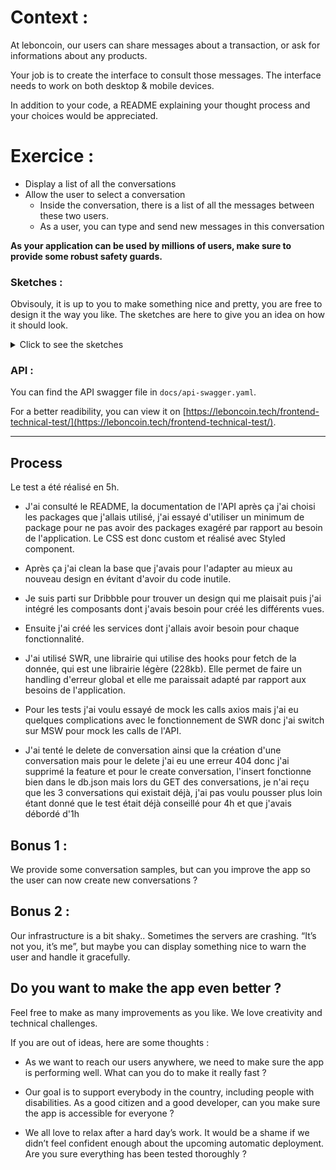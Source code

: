 # Context :

At leboncoin, our users can share messages about a transaction, or ask for informations about any products.

Your job is to create the interface to consult those messages.
The interface needs to work on both desktop & mobile devices.

In addition to your code, a README explaining your thought process and your choices would be appreciated.

# Exercice :

- Display a list of all the conversations
- Allow the user to select a conversation
  - Inside the conversation, there is a list of all the messages between these two users.
  - As a user, you can type and send new messages in this conversation

**As your application can be used by millions of users, make sure to provide some robust safety guards.**

### Sketches :

Obvisouly, it is up to you to make something nice and pretty, you are free to design it the way you like. The sketches are here to give you an idea on how it should look.

<details>
  <summary>Click to see the sketches</summary>
  
Mobile list :

![](./sketches/list-mobile.jpg)

Desktop list :

![](./sketches/list-desktop.jpg)

Mobile conversation :

![](./sketches/conv-mobile.jpg)

Desktop conversation :

![](./sketches/conv-desktop.jpg)

</details>

### API :

You can find the API swagger file in `docs/api-swagger.yaml`.

For a better readibility, you can view it on [https://leboncoin.tech/frontend-technical-test/](https://leboncoin.tech/frontend-technical-test/).

---


## Process

Le test a été réalisé en 5h.

- J'ai consulté le README, la documentation de l'API après ça j'ai choisi les packages que j'allais utilisé, j'ai essayé d'utiliser un minimum de package pour ne pas avoir des packages exagéré par rapport au besoin de l'application. Le CSS est donc custom et réalisé avec Styled component.

- Après ça j'ai clean la base que j'avais pour l'adapter au mieux au nouveau design en évitant d'avoir du code inutile.

- Je suis parti sur Dribbble pour trouver un design qui me plaisait puis j'ai intégré les composants dont j'avais besoin pour créé les différents vues.

- Ensuite j'ai créé les services dont j'allais avoir besoin pour chaque fonctionnalité.

- J'ai utilisé SWR, une librairie qui utilise des hooks pour fetch de la donnée, qui est une librairie légère (228kb). Elle permet de faire un handling d'erreur global et elle me paraissait adapté par rapport aux besoins de l'application.

- Pour les tests j'ai voulu essayé de mock les calls axios mais j'ai eu quelques complications avec le fonctionnement de SWR donc j'ai switch sur MSW pour mock les calls de l'API. 

- J'ai tenté le delete de conversation ainsi que la création d'une conversation mais pour le delete j'ai eu une erreur 404 donc j'ai supprimé la feature et pour le create conversation, l'insert fonctionne bien dans le db.json mais lors du GET des conversations, je n'ai reçu que les 3 conversations qui existait déjà, j'ai pas voulu pousser plus loin étant donné que le test était déjà conseillé pour 4h et que j'avais débordé d'1h

## Bonus 1 :

We provide some conversation samples, but can you improve the app so the user can now create new conversations ?

## Bonus 2 :

Our infrastructure is a bit shaky.. Sometimes the servers are crashing. “It’s not you, it’s me”, but maybe you can display something nice to warn the user and handle it gracefully.

## Do you want to make the app even better ?

Feel free to make as many improvements as you like.
We love creativity and technical challenges.

If you are out of ideas, here are some thoughts :

- As we want to reach our users anywhere, we need to make sure the app is performing well. What can you do to make it really fast ?

- Our goal is to support everybody in the country, including people with disabilities. As a good citizen and a good developer, can you make sure the app is accessible for everyone ?

- We all love to relax after a hard day’s work. It would be a shame if we didn’t feel confident enough about the upcoming automatic deployment. Are you sure everything has been tested thoroughly ?
